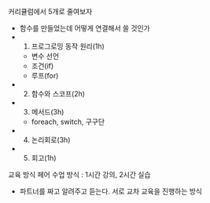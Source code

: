 커리큘럼에서 5개로 줄여보자
- 함수를 만들었는데 어떻게 연결해서 쓸 것인가
- 1. 프로그로밍 동작 원리(1h)
    - 변수 선언
    - 조건(if)
    - 루프(for)
- 2. 함수와 스코프(2h)
- 3. 메서드(3h)
    - foreach, switch, 구구단
- 4. 논리회로(3h)
- 5. 회고(1h)

교육 방식
페어 수업 방식 : 1시간 강의, 2시간 실습
- 파트너를 짜고 알려주고 듣는다. 서로 교차 교육을 진행하는 방식

